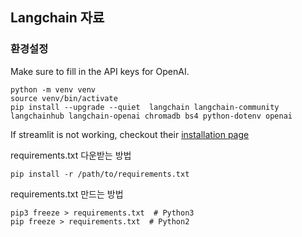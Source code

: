 ## Langchain 자료

### 환경설정

Make sure to fill in the API keys for OpenAI.

```
python -m venv venv
source venv/bin/activate
pip install --upgrade --quiet  langchain langchain-community langchainhub langchain-openai chromadb bs4 python-dotenv openai
```

If streamlit is not working, checkout their [installation page](https://docs.streamlit.io/library/get-started/installation)

requirements.txt 다운받는 방법

```
pip install -r /path/to/requirements.txt
```

requirements.txt 만드는 방법

```
pip3 freeze > requirements.txt  # Python3
pip freeze > requirements.txt  # Python2
```
